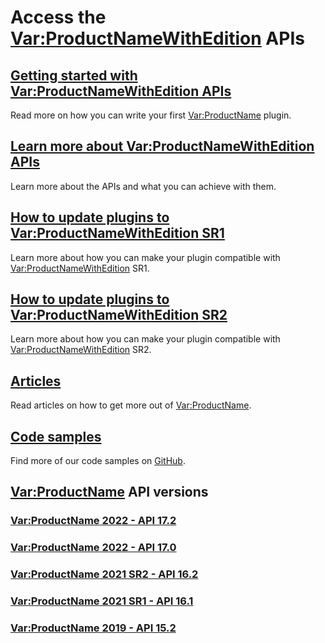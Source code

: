 # Access the <Var:ProductNameWithEdition> APIs

## [Getting started with <Var:ProductNameWithEdition> APIs](articles/gettingstarted/studio_plugin_overview.md)
Read more on how you can write your first <Var:ProductName> plugin.

## [Learn more about <Var:ProductNameWithEdition> APIs](apiconcepts/overview.md) 
Learn more about the APIs and what you can achieve with them.

## [How to update plugins to <Var:ProductNameWithEdition> SR1](articles/hints_tips/Update_Plugins/how_to_update_plugins_to_trados_studio_2022_sr1.md) 
Learn more about how you can make your plugin compatible with <Var:ProductNameWithEdition> SR1.

## [How to update plugins to <Var:ProductNameWithEdition> SR2](articles/hints_tips/Update_Plugins/how_to_update_plugins_to_trados_studio_2022_sr2.md) 
Learn more about how you can make your plugin compatible with <Var:ProductNameWithEdition> SR2.

## [Articles](articles/intro.md)
Read articles on how to get more out of <Var:ProductName>.

## [Code samples](https://github.com/RWS/trados-studio-api-samples)
Find more of our code samples on [GitHub](https://github.com/RWS/trados-studio-api-samples).

## <Var:ProductName> API versions

### [<Var:ProductName> 2022 - API 17.2](http://developers.rws.com/studio-api-docs/17.2/index.html)

### [<Var:ProductName> 2022 - API 17.0](http://developers.rws.com/studio-api-docs/17.0/index.html)

### [<Var:ProductName> 2021 SR2 - API 16.2](http://developers.rws.com/studio-api-docs/16.2/index.html)

### [<Var:ProductName> 2021 SR1 - API 16.1](http://developers.rws.com/studio-api-docs/16.1/index.html)

### [<Var:ProductName> 2019 - API 15.2](http://developers.rws.com/studio-api-docs/15.2/index.html)
